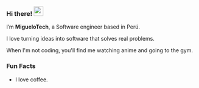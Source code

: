 ### Hi there! <img src="https://emojis.slackmojis.com/emojis/images/1536351075/4594/blob-wave.gif" width="25"/>

I’m **MigueloTech**, a Software engineer based in Perú.

I love turning ideas into software that solves real problems.

When I'm not coding, you'll find me watching anime and going to the gym.

### Fun Facts

* I love coffee.




